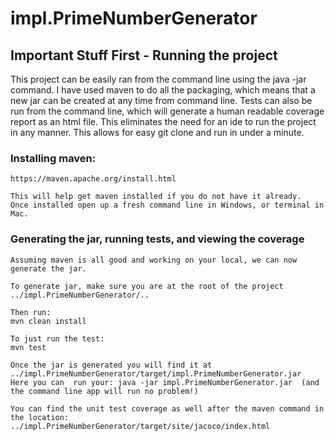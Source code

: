# impl.PrimeNumberGenerator

## Important Stuff First - Running the project

This project can be easily ran from the command line using the java -jar command.
I have used maven to do all the packaging, which means that a new jar can be created at any time from command line.
Tests can also be run from the command line, which will generate a human readable coverage report as an html file.
This eliminates the need for an ide to run the project in any manner.
This allows for easy git clone and run in under a minute.


### Installing maven:
```
https://maven.apache.org/install.html

This will help get maven installed if you do not have it already.
Once installed open up a fresh command line in Windows, or terminal in Mac.
```

###  Generating  the jar, running tests, and viewing the coverage
```
Assuming maven is all good and working on your local, we can now generate the jar.

To generate jar, make sure you are at the root of the project ../impl.PrimeNumberGenerator/..

Then run:
mvn clean install

To just run the test:
mvn test

Once the jar is generated you will find it at ../impl.PrimeNumberGenerator/target/impl.PrimeNumberGenerator.jar
Here you can  run your: java -jar impl.PrimeNumberGenerator.jar  (and the command line app will run no problem!)

You can find the unit test coverage as well after the maven command in the location:
../impl.PrimeNumberGenerator/target/site/jacoco/index.html

```